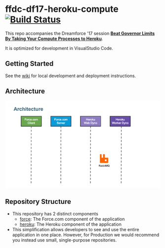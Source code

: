 ffdc-df17-heroku-compute [![Build Status](https://travis-ci.org/financialforcedev/df17-heroku-compute.svg?branch=master)](https://travis-ci.org/financialforcedev/df17-heroku-compute)
===

This repo accompanies the Dreamforce '17 session **[Beat Governor Limits By Taking Your Compute Processes to Heroku](https://success.salesforce.com/Sessions#/session/a2q3A000001yuLtQAI)**.

It is optimized for development in VisualStudio Code.

Getting Started
---
See the [wiki](https://github.com/financialforcedev/df17-heroku-compute/wiki/Getting-Started) for local development and deployment instructions.

Architecture
---
![Architecture](docs/readme/df17-heroku-compute-architecture.gif)

Repository Structure
---
* This repository has 2 distinct components
    * [force](/force): The Force.com component of the application
    * [heroku](/heroku): The Heroku component of the application
* This simplification allows developers to see and use the entire application in one place. However, for Production we would recommend you instead use small, single-purpose repositories.